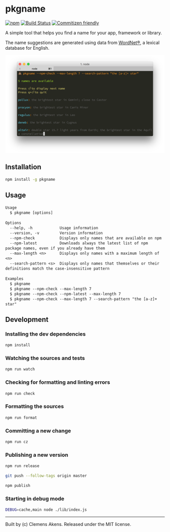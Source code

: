 # pkgname

[![npm][0]][1]
[![Build Status][2]][3]
[![Commitizen friendly][4]][5]

A simple tool that helps you find a name for your app, framework or library.

The name suggestions are generated using data from [WordNet®][6], a lexical database for English.

![Screenshot](https://raw.githubusercontent.com/clebert/pkgname/master/screenshot.png)

## Installation

```sh
npm install -g pkgname
```

## Usage

```
Usage
  $ pkgname [options]

Options
  --help, -h            Usage information
  --version, -v         Version information
  --npm-check           Displays only names that are available on npm
  --npm-latest          Downloads always the latest list of npm package names, even if you already have them
  --max-length <n>      Displays only names with a maximum length of <n>
  --search-pattern <s>  Displays only names that themselves or their definitions match the case-insensitive pattern

Examples
  $ pkgname
  $ pkgname --npm-check --max-length 7
  $ pkgname --npm-check --npm-latest --max-length 7
  $ pkgname --npm-check --max-length 7 --search-pattern "the [a-z]+ star"
```

## Development

### Installing the dev dependencies

```sh
npm install
```

### Watching the sources and tests

```sh
npm run watch
```

### Checking for formatting and linting errors

```sh
npm run check
```

### Formatting the sources

```sh
npm run format
```

### Committing a new change

```sh
npm run cz
```

### Publishing a new version

```sh
npm run release
```

```sh
git push --follow-tags origin master
```

```sh
npm publish
```

### Starting in debug mode

```sh
DEBUG=cache,main node ./lib/index.js
```

---
Built by (c) Clemens Akens. Released under the MIT license.

[0]: https://img.shields.io/npm/v/pkgname.svg?maxAge=3600
[1]: https://www.npmjs.com/package/pkgname
[2]: https://travis-ci.org/clebert/pkgname.svg?branch=master
[3]: https://travis-ci.org/clebert/pkgname
[4]: https://img.shields.io/badge/commitizen-friendly-brightgreen.svg
[5]: http://commitizen.github.io/cz-cli/
[6]: http://wordnet.princeton.edu/wordnet/
